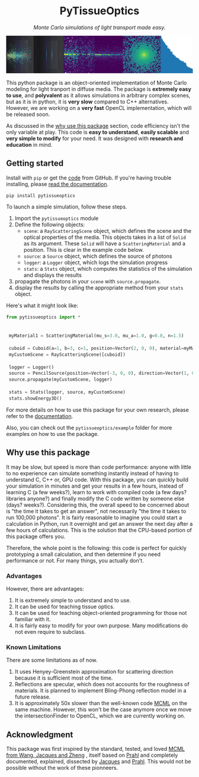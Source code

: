 
<h1 align="center"><b>PyTissueOptics</b></h1>

<p align="center"><i>Monte Carlo simulations of light transport made easy.</i></p>
<p align="center">
<img src="./docs/README.assets/pytissue-demo-banenr.jpg">
</p>

This python package is an object-oriented implementation of Monte Carlo modeling for light tranport in diffuse media. The package is **extremely easy to use**, and **polyvalent** as it allows simulations in arbitrary complex scenes, but as it is in python, it is **very slow** compared to C++ alternatives. However, we are working on a **very fast** OpenCL implementation, which will be released soon.

As discussed in the [why use this package](#why-use-this-package) section, code efficiency isn't the only variable at play. This code is **easy to understand**, **easily scalable** and **very simple to modify** for your need. It was designed with **research and education** in mind.

## Getting started

Install with `pip` or get the [code](https://github.com/DCC-Lab/PyTissueOptics) from GitHub. If you're having trouble installing,
please [read the documentation](https://pytissueoptics.readthedocs.io/en/latest/).

```shell
pip install pytissueoptics
```
To launch a simple simulation, follow these steps.
1. Import the `pytissueoptics` module
2. Define the following objects:
    - `scene`: a `RayScatteringScene` object, which defines the scene and the optical properties of the media. This objects takes in a list of `Solid` as its argument. These `Solid` will have a `ScatteringMaterial` and a position. This is clear in the example code below.
    - `source`: a `Source` object, which defines the source of photons
    - `logger`: a `Logger` object, which logs the simulation progress
    - `stats`: a `Stats` object, which computes the statistics of the simulation and displays the results
3. propagate the photons in your `scene` with `source.propagate`.
4. display the results by calling the appropriate method from your `stats` object.

Here's what it might look like:
```python
from pytissueoptics import *

 
 myMaterial1 = ScatteringMaterial(mu_s=3.0, mu_a=1.0, g=0.8, n=1.5)

 cuboid = Cuboid(a=1, b=3, c=1, position=Vector(2, 0, 0), material=myMaterial1)
 myCustomScene = RayScatteringScene([cuboid])

 logger = Logger()
 source = PencilSource(position=Vector(-3, 0, 0), direction=Vector(1, 0, 0), N=1000)
 source.propagate(myCustomScene, logger)

 stats = Stats(logger, source, myCustomScene)
 stats.showEnergy3D()
```
For more details on how to use this package for your own research, please refer to the [documentation](https://pytissueoptics.readthedocs.io/en/latest/).

Also, you can check out the `pytissueoptics/example` folder for more examples on how to use the package.


## Why use this package
It may be slow, but speed is more than code performance: anyone with little to no experience can simulate
something instantly instead of having to understand C, C++ or, GPU code. With this package,
you can quickly build your simulation in minutes and get your results in a few hours, instead of learning C
(a few weeks?), learn to work with compiled code (a few days? libraries anyone?) and finally modify the C code written
by someone else (days? weeks?). Considering this, the overall speed to be concerned about is "the time it takes to get
an answer", not necessarily "the time it takes to run 100,000 photons". It is fairly reasonable to imagine you could
start a calculation in Python, run it overnight and get an answer the next day after a few hours of calculations. This
is the solution that the CPU-based portion of this package offers you.

Therefore, the whole point is the following: this code is perfect for quickly prototyping a small calculation,
and then determine if you need performance or not. For many things, you actually don't.

### Advantages
However, there are advantages:

1. It is extremely simple to understand and to use.
2. It can be used for teaching tissue optics.
3. It can be used for teaching object-oriented programming for those not familiar with it.
5. It is fairly easy to modify for your own purpose. Many modifications do not even require to subclass.

### Known Limitations
There are some limitations as of now.

1. It uses Henyey-Greenstein approximation for scattering direction because it is sufficient most of the time.
2. Reflections are specular, which does not accounts for the roughness of materials. It is planned to implement Bling-Phong reflection model in a future release.
2. It is approximately 50x slower than the well-known code [MCML](https://omlc.org/software/mc/mcml/) on the same machine. However, this won't be the case anymore once we move the intersectionFinder to OpenCL, which we are currently working on.

## Acknowledgment
This package was first inspired by the standard, tested, and loved [MCML from Wang, Jacques and Zheng](https://omlc.org/software/mc/mcpubs/1995LWCMPBMcml.pdf) , itself based on [Prahl](https://omlc.org/~prahl/pubs/abs/prahl89.html) and completely documented, explained, dissected by [Jacques](https://omlc.org/software/mc/) and [Prahl](https://omlc.org/~prahl/pubs/abs/prahl89.html). This would not be possible without the work of these pionneers.

